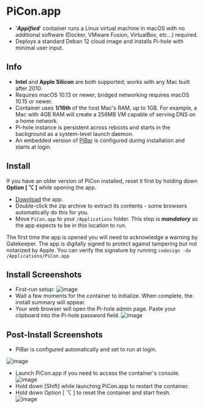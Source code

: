 # PiCon.app
- '**_Appified_**' container runs a Linux virtual machine in macOS with no additional software (Docker, VMware Fusion, VirtualBox, etc...) required.
- Deploys a standard Deban 12 cloud image and installs Pi-hole with minimal user input.

## Info
 - **Intel** and **Apple Silicon** are both supported; works with any Mac built after 2010.
 - Requires macOS 10.13 or newer, bridged networking requires macOS 10.15 or newer.
 - Container uses **1/16th** of the host Mac's RAM, up to 1GB. For example, a Mac with 4GB RAM will create a 256MB VM capable of serving DNS on a home network.
 - Pi-hole instance is persistent across reboots and starts in the background as a system-level launch daemon.  
 - An embedded version of [PiBar](https://github.com/amiantos/pibar) is configured during installation and starts at login.
   
## Install
If you have an older version of PiCon installed, reset it first by holding down **Option [ ⌥ ]** while opening the app.  
 - [Download](https://github.com/DesktopECHO/PiCon/archive/refs/heads/main.zip) the app.
 - Double-click the zip archive to extract its contents - some browsers automatically do this for you.
 - Move `PiCon.app` to your `/Applications` folder.  This step is **_mandatory_** as the app expects to be in this location to run.
   
The first time the app is opened you will need to acknowledge a warning by Gatekeeper.  The app is digitally signed to protect against tampering but not notarized by Apple.  You can verify the signature by running `codesign -dv /Applications/PiCon.app`

## Install Screenshots
  - First-run setup:
![image](https://github.com/DesktopECHO/PiCon/assets/33142753/66fd0544-c761-41af-8eb6-22117db0d633)
  - Wait a few moments for the container to initialize.  When complete, the install summary will appear.  
  - Your web browser will open the Pi-hole admin page.  Paste your clipboard into the Pi-hole password field.
![image](https://github.com/DesktopECHO/PiCon/assets/33142753/c6d32593-6b54-42e7-98fc-9806b043293d)
 
## Post-Install Screenshots
  - PiBar is configured automatically and set to run at login.
    
![image](https://github.com/DesktopECHO/PiCon/assets/33142753/721fa0e0-7b95-480f-9cdb-abff6a035610)
  - Launch PiCon.app if you need to access the container's console.
![image](https://github.com/DesktopECHO/PiCon/assets/33142753/f0c4e5fd-24f2-4c00-aa84-b7c9e496ec37)
  - Hold down [Shift] while launching PiCon.app to restart the container.
  - Hold down Option [ ⌥ ] to reset the container and start fresh.  
![image](https://github.com/DesktopECHO/PiCon/assets/33142753/13d6fdbe-a559-4b7b-88bd-68e94cd08da4)


